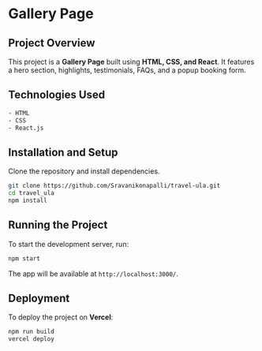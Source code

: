 # Gallery Page

## Project Overview
This project is a **Gallery Page** built using **HTML, CSS, and React**. It features a hero section, highlights, testimonials, FAQs, and a popup booking form.

## Technologies Used
```sh
- HTML
- CSS
- React.js
```

## Installation and Setup
Clone the repository and install dependencies.

```sh
git clone https://github.com/Sravanikonapalli/travel-ula.git
cd travel_ula
npm install
```

## Running the Project
To start the development server, run:

```sh
npm start
```

The app will be available at `http://localhost:3000/`.


## Deployment
To deploy the project on **Vercel**:

```sh
npm run build
vercel deploy
```


